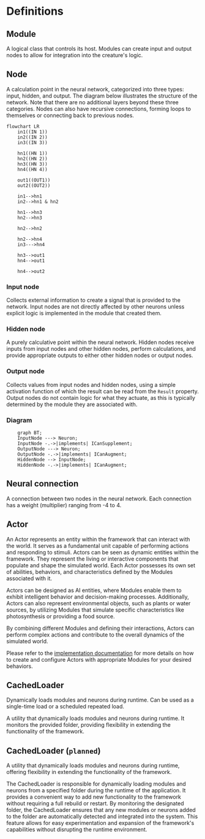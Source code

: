 # Definitions

## **Module**
A logical class that controls its host. Modules can create input and output nodes to allow for integration into the creature's logic.

## **Node**
A calculation point in the neural network, categorized into three types: input, hidden, and output. The diagram below illustrates the structure of the network. Note that there are no additional layers beyond these three categories. Nodes can also have recursive connections, forming loops to themselves or connecting back to previous nodes.

```mermaid
flowchart LR
    in1((IN 1))
    in2((IN 2))
    in3((IN 3))

    hn1((HN 1))
    hn2((HN 2))
    hn3((HN 3))
    hn4((HN 4))

    out1((OUT1))
    out2((OUT2))

    in1-->hn1
    in2-->hn1 & hn2

    hn1-->hn3
    hn2-->hn3

    hn2-->hn2

    hn2-->hn4
    in3--->hn4

    hn3-->out1
    hn4-->out1

    hn4-->out2
```

### **Input node**
Collects external information to create a signal that is provided to the network. Input nodes are not directly affected by other neurons unless explicit logic is implemented in the module that created them.

### **Hidden node**
A purely calculative point within the neural network. Hidden nodes receive inputs from input nodes and other hidden nodes, perform calculations, and provide appropriate outputs to either other hidden nodes or output nodes.

### **Output node**
Collects values from input nodes and hidden nodes, using a simple activation function of which the result can be read from the `Result` property. Output nodes do not contain logic for what they actuate, as this is typically determined by the module they are associated with.

### **Diagram**
```mermaid
    graph BT;
    InputNode ---> Neuron;
    InputNode -.->|implements| ICanSupplement;
    OutputNode ---> Neuron;
    OutputNode -.->|implements| ICanAugment;
    HiddenNode --> InputNode;
    HiddenNode -.->|implements| ICanAugment;
```

## **Neural connection**
A connection between two nodes in the neural network. Each connection has a weight (multiplier) ranging from -4 to 4.

## **Actor**
An Actor represents an entity within the framework that can interact with the world. It serves as a fundamental unit capable of performing actions and responding to stimuli. Actors can be seen as dynamic entities within the framework. They represent the living or interactive components that populate and shape the simulated world. Each Actor possesses its own set of abilities, behaviors, and characteristics defined by the Modules associated with it.

Actors can be designed as AI entities, where Modules enable them to exhibit intelligent behavior and decision-making processes. Additionally, Actors can also represent environmental objects, such as plants or water sources, by utilizing Modules that simulate specific characteristics like photosynthesis or providing a food source.

By combining different Modules and defining their interactions, Actors can perform complex actions and contribute to the overall dynamics of the simulated world.

Please refer to the [implementation documentation](IMPLEMENTATION.md) for more details on how to create and configure Actors with appropriate Modules for your desired behaviors.

## **CachedLoader**
Dynamically loads modules and neurons during runtime. Can be used as a single-time load or a scheduled repeated load. 

A utility that dynamically loads modules and neurons during runtime. It monitors the provided folder, providing flexibility in extending the functionality of the framework.

## **CachedLoader** (`planned`)
A utility that dynamically loads modules and neurons during runtime, offering flexibility in extending the functionality of the framework.

The CachedLoader is responsible for dynamically loading modules and neurons from a specified folder during the runtime of the application. It provides a convenient way to add new functionality to the framework without requiring a full rebuild or restart. By monitoring the designated folder, the CachedLoader ensures that any new modules or neurons added to the folder are automatically detected and integrated into the system. This feature allows for easy experimentation and expansion of the framework's capabilities without disrupting the runtime environment.
